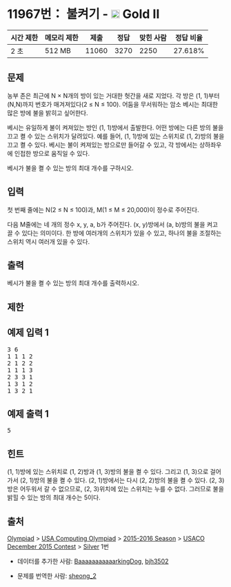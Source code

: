 # 11967번： 불켜기 - <img src="https://static.solved.ac/tier_small/14.svg" style="height:20px" /> Gold II



| 시간 제한 | 메모리 제한 | 제출 | 정답 | 맞힌 사람 | 정답 비율 |
| --- | --- | --- | --- | --- | --- |
| 2 초 | 512 MB | 11060 | 3270 | 2250 | 27.618% |
## 문제

농부 존은 최근에 N × N개의 방이 있는 거대한 헛간을 새로 지었다. 각 방은 (1, 1)부터 (N,N)까지 번호가 매겨져있다(2 ≤ N ≤ 100). 어둠을 무서워하는 암소 베시는 최대한 많은 방에 불을 밝히고 싶어한다.

베시는 유일하게 불이 켜져있는 방인 (1, 1)방에서 출발한다. 어떤 방에는 다른 방의 불을 끄고 켤 수 있는 스위치가 달려있다. 예를 들어, (1, 1)방에 있는 스위치로 (1, 2)방의 불을 끄고 켤 수 있다. 베시는 불이 켜져있는 방으로만 들어갈 수 있고, 각 방에서는 상하좌우에 인접한 방으로 움직일 수 있다. 

베시가 불을 켤 수 있는 방의 최대 개수를 구하시오.

## 입력

첫 번째 줄에는 N(2 ≤ N ≤ 100)과, M(1 ≤ M ≤ 20,000)이 정수로 주어진다.

다음 M줄에는 네 개의 정수 x, y, a, b가 주어진다. (x, y)방에서 (a, b)방의 불을 켜고 끌 수 있다는 의미이다. 한 방에 여러개의 스위치가 있을 수 있고, 하나의 불을 조절하는 스위치 역시 여러개 있을 수 있다. 

## 출력

베시가 불을 켤 수 있는 방의 최대 개수를 출력하시오.

## 제한

## 예제 입력 1

<pre>3 6
1 1 1 2
2 1 2 2
1 1 1 3
2 3 3 1
1 3 1 2
1 3 2 1
</pre>
## 예제 출력 1

<pre>5
</pre>
## 힌트

(1, 1)방에 있는 스위치로 (1, 2)방과 (1, 3)방의 불을 켤 수 있다. 그리고 (1, 3)으로 걸어가서 (2, 1)방의 불을 켤 수 있다. (2, 1)방에서는 다시 (2, 2)방의 불을 켤 수 있다. (2, 3)방은 어두워서 갈 수 없으므로, (2, 3)위치에 있는 스위치는 누를 수 없다. 그러므로 불을 밝힐 수 있는 방의 최대 개수는 5이다. 

## 출처

[Olympiad](/category/2) > [USA Computing Olympiad](/category/106) > [2015-2016 Season](/category/342) > [USACO December 2015 Contest](/category/343) > [Silver](/category/detail/1470) 1번

- 데이터를 추가한 사람: [BaaaaaaaaaaarkingDog](/user/BaaaaaaaaaaarkingDog), [bjh3502](/user/bjh3502)

- 문제를 번역한 사람: [sheong_2](/user/sheong_2)
